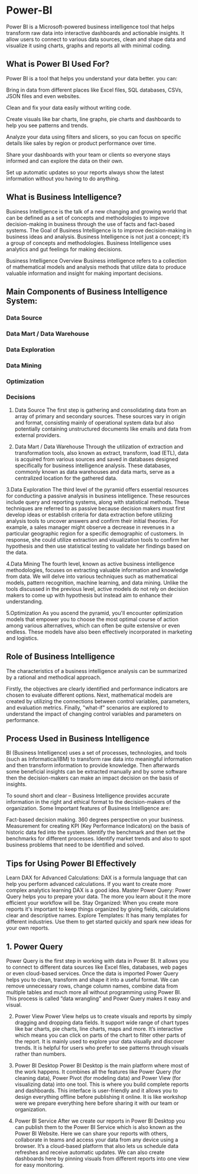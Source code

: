 # Power-BI
Power BI is a Microsoft-powered business intelligence tool that helps transform raw data into interactive dashboards and actionable insights. It allow users to connect to various data sources, clean and shape data and visualize it using charts, graphs and reports all with minimal coding.

## What is Power BI Used For?
Power BI is a tool that helps you understand your data better. you can:

Bring in data from different places like Excel files, SQL databases, CSVs, JSON files and even websites.

Clean and fix your data easily without writing code.

Create visuals like bar charts, line graphs, pie charts and dashboards to help you see patterns and trends.

Analyze your data using filters and slicers, so you can focus on specific details like sales by region or product performance over time.

Share your dashboards with your team or clients so everyone stays informed and can explore the data on their own.

Set up automatic updates so your reports always show the latest information without you having to do anything.

## What is Business Intelligence?

Business Intelligence is the talk of a new changing and growing world that can be defined as a set of concepts and methodologies to improve decision-making in business through the use of facts and fact-based systems. The Goal of Business Intelligence is to improve decision-making in business ideas and analysis. Business Intelligence is not just a concept; it’s a group of concepts and methodologies. Business Intelligence uses analytics and gut feelings for making decisions.

Business Intelligence Overview
Business intelligence refers to a collection of mathematical models and analysis methods that utilize data to produce valuable information and insight for making important decisions.

## Main Components of Business Intelligence System:

### Data Source
### Data Mart / Data Warehouse
### Data Exploration
### Data Mining
### Optimization
### Decisions

1. Data Source
The first step is gathering and consolidating data from an array of primary and secondary sources. These sources vary in origin and format, consisting mainly of operational system data but also potentially containing unstructured documents like emails and data from external providers.

2. Data Mart / Data Warehouse
Through the utilization of extraction and transformation tools, also known as extract, transform, load (ETL), data is acquired from various sources and saved in databases designed specifically for business intelligence analysis. These databases, commonly known as data warehouses and data marts, serve as a centralized location for the gathered data.

3.Data Exploration
The third level of the pyramid offers essential resources for conducting a passive analysis in business intelligence. These resources include query and reporting systems, along with statistical methods. These techniques are referred to as passive because decision makers must first develop ideas or establish criteria for data extraction before utilizing analysis tools to uncover answers and confirm their initial theories. For example, a sales manager might observe a decrease in revenues in a particular geographic region for a specific demographic of customers. In response, she could utilize extraction and visualization tools to confirm her hypothesis and then use statistical testing to validate her findings based on the data.

4.Data Mining
The fourth level, known as active business intelligence methodologies, focuses on extracting valuable information and knowledge from data. We will delve into various techniques such as mathematical models, pattern recognition, machine learning, and data mining. Unlike the tools discussed in the previous level, active models do not rely on decision makers to come up with hypothesis but instead aim to enhance their understanding.

5.Optimization
As you ascend the pyramid, you'll encounter optimization models that empower you to choose the most optimal course of action among various alternatives, which can often be quite extensive or even endless. These models have also been effectively incorporated in marketing and logistics.

## Role of Business Intelligence
The characteristics of a business intelligence analysis can be summarized by a rational and methodical approach.

Firstly, the objectives are clearly identified and performance indicators are chosen to evaluate different options.
Next, mathematical models are created by utilizing the connections between control variables, parameters, and evaluation metrics.
Finally, "what-if" scenarios are explored to understand the impact of changing control variables and parameters on performance.

## Process Used in Business Intelligence
BI (Business Intelligence) uses a set of processes, technologies, and tools (such as Informatica/IBM) to transform raw data into meaningful information and then transform information to provide knowledge. Then afterwards some beneficial insights can be extracted manually and by some software then the decision-makers can make an impact decision on the basis of insights.

To sound short and clear – Business Intelligence provides accurate information in the right and ethical format to the decision-makers of the organization. Some Important features of Business Intelligence are:

Fact-based decision making.
360 degrees perspective on your business.
Measurement for creating KPI (Key Performance Indicators) on the basis of historic data fed into the system.
Identify the benchmark and then set the benchmarks for different processes.
Identify market trends and also to spot business problems that need to be identified and solved.

## Tips for Using Power BI Effectively
Learn DAX for Advanced Calculations: DAX is a formula language that can help you perform advanced calculations. If you want to create more complex analytics learning DAX is a good idea.
Master Power Query: Power Query helps you to prepare your data. The more you learn about it the more efficient your workflow will be.
Stay Organized: When you create more reports it's important to keep things organized by giving fields, calculations clear and descriptive names.
Explore Templates: It has many templates for different industries. Use them to get started quickly and spark new ideas for your own reports.

## 1. Power Query
Power Query is the first step in working with data in Power BI. It allows you to connect to different data sources like Excel files, databases, web pages or even cloud-based services. Once the data is imported Power Query helps you to clean, transform and shape it into a useful format.
We can remove unnecessary rows, change column names, combine data from multiple tables and much more all without programming using Power BI. This process is called “data wrangling" and Power Query makes it easy and visual.

2. Power View
Power View helps us to create visuals and reports by simply dragging and dropping data fields. It support wide range of chart types like bar charts, pie charts, line charts, maps and more.
It’s interactive which means you can click on parts of the chart to filter other parts of the report. It is mainly used to explore your data visually and discover trends. It is helpful for users who prefer to see patterns through visuals rather than numbers.

3. Power BI Desktop
Power BI Desktop is the main platform where most of the work happens. It combines all the features like Power Query (for cleaning data), Power Pivot (for modeling data) and Power View (for visualizing data) into one tool. This is where you build complete reports and dashboards.
This interface is user-friendly and it allows you to design everything offline before publishing it online. It is like workshop were we prepare everything here before sharing it with our team or organization.

5. Power BI Service
After we create our reports in Power BI Desktop you can publish them to the Power BI Service which is also known as the Power BI Website. Here we can share your reports with others, collaborate in teams and access your data from any device using a browser.
It’s a cloud-based platform that also lets us schedule data refreshes and receive automatic updates. We can also create dashboards here by pinning visuals from different reports into one view for easy monitoring.













